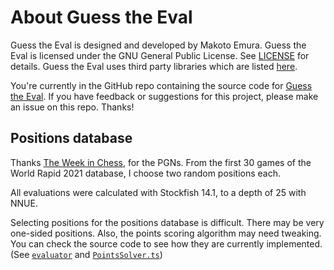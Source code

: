 # About Guess the Eval

Guess the Eval is designed and developed by Makoto Emura. Guess the Eval is licensed under the GNU General Public License. See [LICENSE](LICENSE) for details. Guess the Eval uses third party libraries which are listed [here](thirdPartyLicenses.md).

You're currently in the GitHub repo containing the source code for [Guess the Eval](https://github.com/MakotoE/guess-the-eval). If you have feedback or suggestions for this project, please make an issue on this repo. Thanks!

## Positions database

Thanks [The Week in Chess](https://theweekinchess.com/), for the PGNs. From the first 30 games of the World Rapid 2021 database, I choose two random positions each.

All evaluations were calculated with Stockfish 14.1, to a depth of 25 with NNUE.

Selecting positions for the positions database is difficult. There may be very one-sided positions. Also, the points scoring algorithm may need tweaking. You can check the source code to see how they are currently implemented. (See [`evaluator`](https://github.com/MakotoE/guess-the-eval/blob/main/evaluator/src/main.rs) and [`PointsSolver.ts`](https://github.com/MakotoE/guess-the-eval/blob/main/src/PointsSolver.ts))
